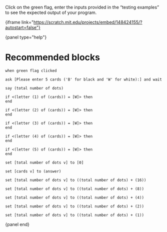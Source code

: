 Click on the green flag, enter the inputs provided in the “testing examples” to see the expected output of your program.

{iframe link="https://scratch.mit.edu/projects/embed/148424155/?autostart=false"}


{panel type="help"}

# Recommended blocks

```scratch
when green flag clicked

ask [Please enter 5 cards ('B' for black and 'W' for white):] and wait

say (total number of dots)
```

```scratch
if <(letter (1) of (cards)) = [W]> then
end

if <(letter (2) of (cards)) = [W]> then
end

if <(letter (3) of (cards)) = [W]> then
end

if <(letter (4) of (cards)) = [W]> then
end

if <(letter (5) of (cards)) = [W]> then
end
```

```scratch
set [total number of dots v] to [0]

set [cards v] to (answer)

set [total number of dots v] to ((total number of dots) + (16))

set [total number of dots v] to ((total number of dots) + (8))

set [total number of dots v] to ((total number of dots) + (4))

set [total number of dots v] to ((total number of dots) + (2))

set [total number of dots v] to ((total number of dots) + (1))
```

{panel end}
